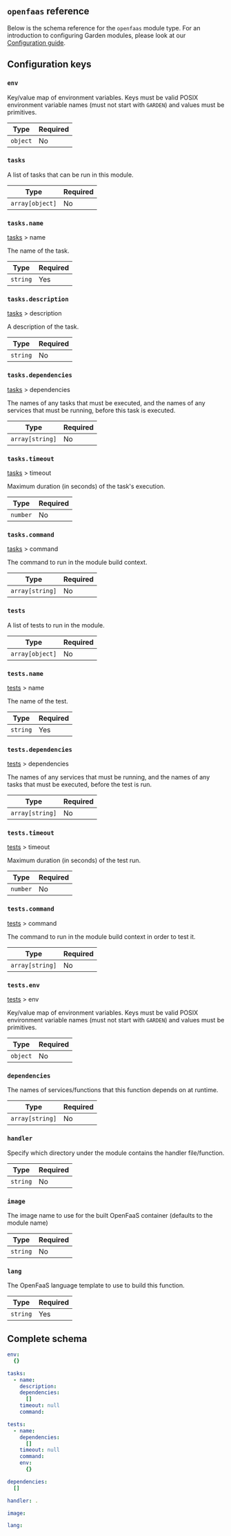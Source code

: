 ## `openfaas` reference

Below is the schema reference for the `openfaas` module type. For an introduction to configuring Garden modules, please look at our [Configuration guide](../../using-garden/configuration-files.md).

## Configuration keys

### `env`

Key/value map of environment variables. Keys must be valid POSIX environment variable names (must not start with `GARDEN`) and values must be primitives.

| Type | Required |
| ---- | -------- |
| `object` | No
### `tasks`

A list of tasks that can be run in this module.

| Type | Required |
| ---- | -------- |
| `array[object]` | No
### `tasks.name`
[tasks](#tasks) > name

The name of the task.

| Type | Required |
| ---- | -------- |
| `string` | Yes
### `tasks.description`
[tasks](#tasks) > description

A description of the task.

| Type | Required |
| ---- | -------- |
| `string` | No
### `tasks.dependencies`
[tasks](#tasks) > dependencies

The names of any tasks that must be executed, and the names of any services that must be running, before this task is executed.

| Type | Required |
| ---- | -------- |
| `array[string]` | No
### `tasks.timeout`
[tasks](#tasks) > timeout

Maximum duration (in seconds) of the task's execution.

| Type | Required |
| ---- | -------- |
| `number` | No
### `tasks.command`
[tasks](#tasks) > command

The command to run in the module build context.

| Type | Required |
| ---- | -------- |
| `array[string]` | No
### `tests`

A list of tests to run in the module.

| Type | Required |
| ---- | -------- |
| `array[object]` | No
### `tests.name`
[tests](#tests) > name

The name of the test.

| Type | Required |
| ---- | -------- |
| `string` | Yes
### `tests.dependencies`
[tests](#tests) > dependencies

The names of any services that must be running, and the names of any tasks that must be executed, before the test is run.

| Type | Required |
| ---- | -------- |
| `array[string]` | No
### `tests.timeout`
[tests](#tests) > timeout

Maximum duration (in seconds) of the test run.

| Type | Required |
| ---- | -------- |
| `number` | No
### `tests.command`
[tests](#tests) > command

The command to run in the module build context in order to test it.

| Type | Required |
| ---- | -------- |
| `array[string]` | No
### `tests.env`
[tests](#tests) > env

Key/value map of environment variables. Keys must be valid POSIX environment variable names (must not start with `GARDEN`) and values must be primitives.

| Type | Required |
| ---- | -------- |
| `object` | No
### `dependencies`

The names of services/functions that this function depends on at runtime.

| Type | Required |
| ---- | -------- |
| `array[string]` | No
### `handler`

Specify which directory under the module contains the handler file/function.

| Type | Required |
| ---- | -------- |
| `string` | No
### `image`

The image name to use for the built OpenFaaS container (defaults to the module name)

| Type | Required |
| ---- | -------- |
| `string` | No
### `lang`

The OpenFaaS language template to use to build this function.

| Type | Required |
| ---- | -------- |
| `string` | Yes

## Complete schema
```yaml
env:
  {}

tasks:
  - name:
    description:
    dependencies:
      []
    timeout: null
    command:

tests:
  - name:
    dependencies:
      []
    timeout: null
    command:
    env:
      {}

dependencies:
  []

handler: .

image:

lang:
```
